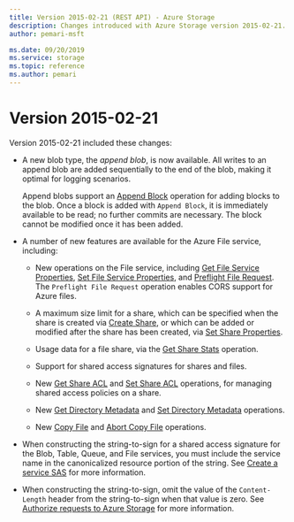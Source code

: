 ```yaml
---
title: Version 2015-02-21 (REST API) - Azure Storage
description: Changes introduced with Azure Storage version 2015-02-21.
author: pemari-msft

ms.date: 09/20/2019
ms.service: storage
ms.topic: reference
ms.author: pemari
---
```


# Version 2015-02-21

Version 2015-02-21 included these changes:  
  
-   A new blob type, the *append blob*, is now available. All writes to an append blob are added sequentially to the end of the blob, making it optimal for logging scenarios.  
  
     Append blobs support an [Append Block](Append-Block.md) operation for adding blocks to the blob. Once a block is added with `Append Block`, it is immediately available to be read; no further commits are necessary. The block cannot be modified once it has been added.  
  
-   A number of new features are available for the Azure File service, including:  
  
    -   New operations on the File service, including [Get File Service Properties](Get-File-Service-Properties.md), [Set File Service Properties](Set-File-Service-Properties.md), and [Preflight File Request](Preflight-File-Request.md). The `Preflight File Request` operation enables CORS support for Azure files.  
  
    -   A maximum size limit for a share, which can be specified when the share is created via [Create Share](Create-Share.md), or which can be added or modified after the share has been created, via [Set Share Properties](Set-Share-Properties.md).  
  
    -   Usage data for a file share, via the [Get Share Stats](Get-Share-Stats.md) operation.  
  
    -   Support for shared access signatures for shares and files.  
  
    -   New [Get Share ACL](Get-Share-ACL.md) and [Set Share ACL](Set-Share-ACL.md) operations, for managing shared access policies on a share.  
  
    -   New [Get Directory Metadata](Get-Directory-Metadata.md) and [Set Directory Metadata](Set-Directory-Metadata.md) operations.  
  
    -   New [Copy File](Copy-File.md) and [Abort Copy File](Abort-Copy-File.md) operations.  
  
-   When constructing the string-to-sign for a shared access signature for the Blob, Table, Queue, and File services, you must include the service name in the canonicalized resource portion of the string. See [Create a service SAS](create-service-sas.md) for more information.  
  
-   When constructing the string-to-sign, omit the value of the `Content-Length` header from the string-to-sign when that value is zero. See [Authorize requests to Azure Storage](authorize-requests-to-azure-storage.md) for more information.

